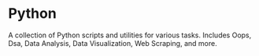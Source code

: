 # Python 
A collection of Python scripts and utilities for various tasks. Includes Oops, Dsa, Data Analysis, Data Visualization, Web Scraping, and more.


